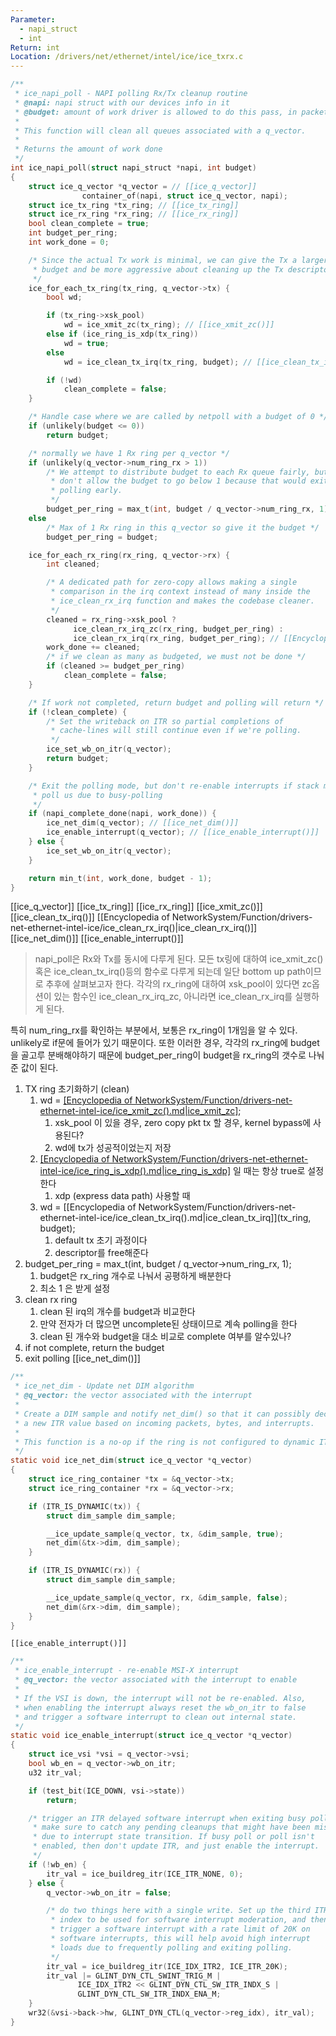 ```yaml
---
Parameter:
  - napi_struct
  - int
Return: int
Location: /drivers/net/ethernet/intel/ice/ice_txrx.c
---
```


```c title=ice_napi_poll()
/**
 * ice_napi_poll - NAPI polling Rx/Tx cleanup routine
 * @napi: napi struct with our devices info in it
 * @budget: amount of work driver is allowed to do this pass, in packets
 *
 * This function will clean all queues associated with a q_vector.
 *
 * Returns the amount of work done
 */
int ice_napi_poll(struct napi_struct *napi, int budget)
{
	struct ice_q_vector *q_vector = // [[ice_q_vector]]
				container_of(napi, struct ice_q_vector, napi);
	struct ice_tx_ring *tx_ring; // [[ice_tx_ring]]
	struct ice_rx_ring *rx_ring; // [[ice_rx_ring]]
	bool clean_complete = true;
	int budget_per_ring;
	int work_done = 0;

	/* Since the actual Tx work is minimal, we can give the Tx a larger
	 * budget and be more aggressive about cleaning up the Tx descriptors.
	 */
	ice_for_each_tx_ring(tx_ring, q_vector->tx) {
		bool wd;

		if (tx_ring->xsk_pool)
			wd = ice_xmit_zc(tx_ring); // [[ice_xmit_zc()]]
		else if (ice_ring_is_xdp(tx_ring))
			wd = true;
		else
			wd = ice_clean_tx_irq(tx_ring, budget); // [[ice_clean_tx_irq()]]

		if (!wd)
			clean_complete = false;
	}

	/* Handle case where we are called by netpoll with a budget of 0 */
	if (unlikely(budget <= 0))
		return budget;

	/* normally we have 1 Rx ring per q_vector */
	if (unlikely(q_vector->num_ring_rx > 1))
		/* We attempt to distribute budget to each Rx queue fairly, but
		 * don't allow the budget to go below 1 because that would exit
		 * polling early.
		 */
		budget_per_ring = max_t(int, budget / q_vector->num_ring_rx, 1);
	else
		/* Max of 1 Rx ring in this q_vector so give it the budget */
		budget_per_ring = budget;

	ice_for_each_rx_ring(rx_ring, q_vector->rx) {
		int cleaned;

		/* A dedicated path for zero-copy allows making a single
		 * comparison in the irq context instead of many inside the
		 * ice_clean_rx_irq function and makes the codebase cleaner.
		 */
		cleaned = rx_ring->xsk_pool ?
			  ice_clean_rx_irq_zc(rx_ring, budget_per_ring) :
			  ice_clean_rx_irq(rx_ring, budget_per_ring); // [[Encyclopedia of NetworkSystem/Function/drivers-net-ethernet-intel-ice/ice_clean_rx_irq()|ice_clean_rx_irq()]]
		work_done += cleaned;
		/* if we clean as many as budgeted, we must not be done */
		if (cleaned >= budget_per_ring)
			clean_complete = false;
	}

	/* If work not completed, return budget and polling will return */
	if (!clean_complete) {
		/* Set the writeback on ITR so partial completions of
		 * cache-lines will still continue even if we're polling.
		 */
		ice_set_wb_on_itr(q_vector);
		return budget;
	}

	/* Exit the polling mode, but don't re-enable interrupts if stack might
	 * poll us due to busy-polling
	 */
	if (napi_complete_done(napi, work_done)) {
		ice_net_dim(q_vector); // [[ice_net_dim()]]
		ice_enable_interrupt(q_vector); // [[ice_enable_interrupt()]]
	} else {
		ice_set_wb_on_itr(q_vector);
	}

	return min_t(int, work_done, budget - 1);
}

```

[[ice_q_vector]]
[[ice_tx_ring]]
[[ice_rx_ring]]
[[ice_xmit_zc()]]
[[ice_clean_tx_irq()]]
[[Encyclopedia of NetworkSystem/Function/drivers-net-ethernet-intel-ice/ice_clean_rx_irq()|ice_clean_rx_irq()]]
[[ice_net_dim()]]
[[ice_enable_interrupt()]]

> napi_poll은 Rx와 Tx를 동시에 다루게 된다. 모든 tx링에 대하여 ice_xmit_zc()혹은 ice_clean_tx_irq()등의 함수로 다루게 되는데 일단 bottom up path이므로 추후에 살펴보고자 한다. 각각의 rx_ring에 대하여 xsk_pool이 있다면 zc옵션이 있는 함수인 ice_clean_rx_irq_zc, 아니라면 ice_clean_rx_irq를 실행하게 된다.

특히 num_ring_rx를 확인하는 부분에서, 보통은 rx_ring이 1개임을 알 수 있다. unlikely로 if문에 들어가 있기 때문이다. 또한 이러한 경우, 각각의 rx_ring에 budget을 골고루 분배해야하기 때문에 budget_per_ring이 budget을 rx_ring의 갯수로 나눠준 값이 된다.

1. TX ring 초기화하기 (clean)
    1. wd = [[Encyclopedia of NetworkSystem/Function/drivers-net-ethernet-intel-ice/ice_xmit_zc().md|ice_xmit_zc]](tx_ring);
        1. xsk_pool 이 있을 경우, zero copy pkt tx 할 경우, kernel bypass에 사용된다?
        2. wd에 tx가 성공적이었는지 저장
    2. [[Encyclopedia of NetworkSystem/Function/drivers-net-ethernet-intel-ice/ice_ring_is_xdp().md|ice_ring_is_xdp]](tx_ring) 일 때는 항상 true로 설정한다
        1. xdp (express data path) 사용할 때
    3. wd = [[Encyclopedia of NetworkSystem/Function/drivers-net-ethernet-intel-ice/ice_clean_tx_irq().md|ice_clean_tx_irq]](tx_ring, budget);
        1. default tx 초기 과정이다
        2. descriptor를 free해준다
2. budget_per_ring = max_t(int, budget / q_vector->num_ring_rx, 1);
    1. budget은 rx_ring 개수로 나눠서 공평하게 배분한다
    2. 최소 1 은 받게 설정
3. clean rx ring
    1. clean 된 irq의 개수를 budget과 비교한다
    2. 만약 전자가 더 많으면 uncomplete된 상태이므로 계속 polling을 한다
    3. clean 된 개수와 budget을 대소 비교로 complete 여부를 알수있나?
4. if not complete, return the budget
5. exit polling
   [[ice_net_dim()]]
```c title=ice_net_dim()
/**
 * ice_net_dim - Update net DIM algorithm
 * @q_vector: the vector associated with the interrupt
 *
 * Create a DIM sample and notify net_dim() so that it can possibly decide
 * a new ITR value based on incoming packets, bytes, and interrupts.
 *
 * This function is a no-op if the ring is not configured to dynamic ITR.
 */
static void ice_net_dim(struct ice_q_vector *q_vector)
{
	struct ice_ring_container *tx = &q_vector->tx;
	struct ice_ring_container *rx = &q_vector->rx;

	if (ITR_IS_DYNAMIC(tx)) {
		struct dim_sample dim_sample;

		__ice_update_sample(q_vector, tx, &dim_sample, true);
		net_dim(&tx->dim, dim_sample);
	}

	if (ITR_IS_DYNAMIC(rx)) {
		struct dim_sample dim_sample;

		__ice_update_sample(q_vector, rx, &dim_sample, false);
		net_dim(&rx->dim, dim_sample);
	}
}
```
	[[ice_enable_interrupt()]]
```c title=ice_enable_interrupt()
/**
 * ice_enable_interrupt - re-enable MSI-X interrupt
 * @q_vector: the vector associated with the interrupt to enable
 *
 * If the VSI is down, the interrupt will not be re-enabled. Also,
 * when enabling the interrupt always reset the wb_on_itr to false
 * and trigger a software interrupt to clean out internal state.
 */
static void ice_enable_interrupt(struct ice_q_vector *q_vector)
{
	struct ice_vsi *vsi = q_vector->vsi;
	bool wb_en = q_vector->wb_on_itr;
	u32 itr_val;

	if (test_bit(ICE_DOWN, vsi->state))
		return;

	/* trigger an ITR delayed software interrupt when exiting busy poll, to
	 * make sure to catch any pending cleanups that might have been missed
	 * due to interrupt state transition. If busy poll or poll isn't
	 * enabled, then don't update ITR, and just enable the interrupt.
	 */
	if (!wb_en) {
		itr_val = ice_buildreg_itr(ICE_ITR_NONE, 0);
	} else {
		q_vector->wb_on_itr = false;

		/* do two things here with a single write. Set up the third ITR
		 * index to be used for software interrupt moderation, and then
		 * trigger a software interrupt with a rate limit of 20K on
		 * software interrupts, this will help avoid high interrupt
		 * loads due to frequently polling and exiting polling.
		 */
		itr_val = ice_buildreg_itr(ICE_IDX_ITR2, ICE_ITR_20K);
		itr_val |= GLINT_DYN_CTL_SWINT_TRIG_M |
			   ICE_IDX_ITR2 << GLINT_DYN_CTL_SW_ITR_INDX_S |
			   GLINT_DYN_CTL_SW_ITR_INDX_ENA_M;
	}
	wr32(&vsi->back->hw, GLINT_DYN_CTL(q_vector->reg_idx), itr_val);
}
```

















